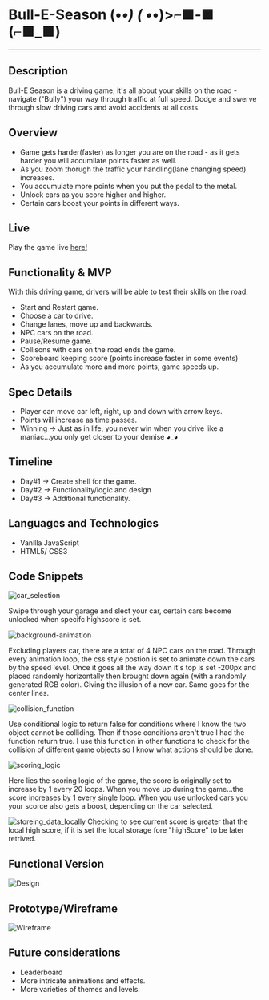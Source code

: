 # Bull-E-Season (•_•) ( •_•)>⌐■-■ (⌐■_■)
***

## Description
Bull-E Season is a driving game, it's all about your skills on the road - navigate ("Bully") your way through traffic at full speed. 
Dodge and swerve through slow driving cars and avoid accidents at all costs. 

## Overview
* Game gets harder(faster) as longer you are on the road - as it gets harder you will accumilate points faster as well. 
* As you zoom thorugh the traffic your handling(lane changing speed) increases.
* You accumulate more points when you put the pedal to the metal.
* Unlock cars as you score higher and higher.
* Certain cars boost your points in different ways. 

## Live
Play the game live [here!](https://mahmudahmed.github.io/Bull-E-Season/)

## Functionality & MVP
With this driving game, drivers will be able to test their skills on the road. 

* Start and Restart game.
* Choose a car to drive.
* Change lanes, move up and backwards.
* NPC cars on the road.
* Pause/Resume game.
* Collisons with cars on the road ends the game.
* Scoreboard keeping score (points increase faster in some events)
* As you accumulate more and more points, game speeds up.


## Spec Details
* Player can move car left, right, up and down with arrow keys. 
* Points will increase as time passes.
* Winning -> Just as in life, you never win when you drive like a maniac...you only get closer to your demise 
◕_◕

## Timeline
* Day#1 -> Create shell for the game. 
* Day#2 -> Functionality/logic and design
* Day#3 -> Additional functionality.


## Languages and Technologies

* Vanilla JavaScript
* HTML5/ CSS3

## Code Snippets

![car_selection](https://github.com/MahmudAhmed/Bull-E-Season/blob/master/dist/carSelection.png)

Swipe through your garage and slect your car, certain cars become unlocked when specifc highscore is set.

![background-animation](https://github.com/MahmudAhmed/Bull-E-Season/blob/master/dist/line-car-animation.png)

Excluding players car, there are a totat of 4 NPC cars on the road. Through every animation loop, the css style postion is set to animate down the cars by the speed level. Once it goes all the way down it's top is set -200px and placed randomly horizontally then brought down again (with a randomly generated RGB color). Giving the illusion of a new car. Same goes for the center lines.

![collision_function](https://github.com/MahmudAhmed/Bull-E-Season/blob/master/dist/collision.png)

Use conditional logic to return false for conditions where I know the two object cannot be colliding. Then if those conditions aren't true I had the function return true. I use this function in other functions to check for the collision of different game objects so I know what actions should be done.

![scoring_logic](https://github.com/MahmudAhmed/Bull-E-Season/blob/master/dist/scoring-logic.png)

Here lies the scoring logic of the game, the score is originally set to increase by 1 every 20 loops. When you move up during the game...the score increases by 1 every single loop. When you use unlocked cars you your scorce also gets a boost, depending on the car selected. 

![storeing_data_locally](https://github.com/MahmudAhmed/Bull-E-Season/blob/master/dist/settingLocalHighScore.png)
Checking to see current score is greater that the local high score, if it is set the local storage fore "highScore" to be later retrived. 

## Functional Version
![Design](https://github.com/MahmudAhmed/Bull-E-Season/blob/master/dist/final.png)


## Prototype/Wireframe
![Wireframe](https://github.com/MahmudAhmed/Bull-E-Season/blob/master/dist/wireframe.png)

## Future considerations

* Leaderboard
* More intricate animations and effects.
* More varieties of themes and levels.

